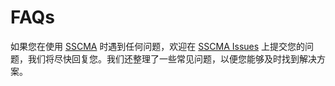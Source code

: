 # FAQs

如果您在使用 [SSCMA](https://github.com/Seeed-Studio/SSCMA)  时遇到任何问题，欢迎在 [SSCMA Issues](https://github.com/Seeed-Studio/ModelAssistantissues) 上提交您的问题，我们将尽快回复您。我们还整理了一些常见问题，以便您能够及时找到解决方案。
